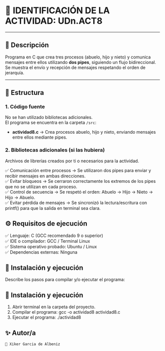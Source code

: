 # 📌 IDENTIFICACIÓN DE LA ACTIVIDAD: UDn.ACT8

---

## 📖 Descripción
Programa en C que crea tres procesos (abuelo, hijo y nieto) y comunica mensajes entre ellos utilizando **dos pipes**, siguiendo un flujo bidireccional. Se muestra el envío y recepción de mensajes respetando el orden de jerarquía.

---

## 📂 Estructura

### 1. Código fuente

No se han utilizado bibliotecas adicionales.  
El programa se encuentra en la carpeta `/src`:

- **actividad8.c** → Crea procesos abuelo, hijo y nieto, enviando mensajes entre ellos mediante pipes.


### 2. Bibliotecas adicionales (si las hubiera)
Archivos de librerías creados por ti o necesarios para la actividad.

✅ Comunicación entre procesos → Se utilizaron dos pipes para enviar y recibir mensajes en ambas direcciones.  
✅ Evitar bloqueos → Se cerraron correctamente los extremos de los pipes que no se utilizan en cada proceso.  
✅ Control de secuencia → Se respetó el orden: Abuelo → Hijo → Nieto → Hijo → Abuelo.  
✅ Evitar pérdida de mensajes → Se sincronizó la lectura/escritura con printf() para que la salida en terminal sea clara.



## ⚙️ Requisitos de ejecución

✅ Lenguaje: C (GCC recomendado 9 o superior)  
✅ IDE o compilador: GCC / Terminal Linux  
✅ Sistema operativo probado: Ubuntu / Linux  
✅ Dependencias externas: Ninguna

## 🚀 Instalación y ejecución

Describe los pasos para compilar y/o ejecutar el programa:

## 🚀 Instalación y ejecución

1. Abrir terminal en la carpeta del proyecto.
2. Compilar el programa:
   gcc -o actividad8 actividad8.c
3. Ejecutar el programa:
   ./actividad8

## ✨ Autor/a

```plaintext
👤 Xiker Garcia de Albeniz